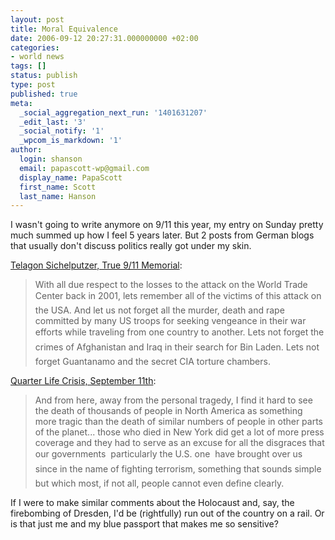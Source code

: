 ```yaml
---
layout: post
title: Moral Equivalence
date: 2006-09-12 20:27:31.000000000 +02:00
categories:
- world news
tags: []
status: publish
type: post
published: true
meta:
  _social_aggregation_next_run: '1401631207'
  _edit_last: '3'
  _social_notify: '1'
  _wpcom_is_markdown: '1'
author:
  login: shanson
  email: papascott-wp@gmail.com
  display_name: PapaScott
  first_name: Scott
  last_name: Hanson
---
```

<p>I wasn't going to write anymore on 9/11 this year, my entry on Sunday pretty much summed up how I feel 5 years later. But 2 posts from German blogs that usually don't discuss politics really got under my skin.</p>
<p><a href="http://www.sichelputzer.de/2006/09/11/true-911-memorial/">Telagon Sichelputzer, True 9/11 Memorial</a>:</p>
<blockquote><p>
  With all due respect to the losses to the attack on the World Trade Center back in 2001, lets remember all of the victims of this attack on the USA. And let us not forget all the murder, death and rape committed by many US troops for seeking vengeance in their war efforts while traveling from one country to another. Lets not forget the crimes of Afghanistan and Iraq in their search for Bin Laden. Lets not forget Guantanamo and the secret CIA torture chambers.
</p></blockquote>
<p><a href="http://earthlingsoft.net/ssp/blog/2006/09/september_11th">Quarter Life Crisis, September 11th</a>:</p>
<blockquote><p>
  And from here, away from the personal tragedy, I find it hard to see the death of thousands of people in North America as something more tragic than the death of similar numbers of people in other parts of the planet...  those who died in New York did get a lot of more press coverage and they had to serve as an excuse for all the disgraces that our governments  particularly the U.S. one  have brought over us since in the name of fighting terrorism, something that sounds simple but which most, if not all, people cannot even define clearly.
</p></blockquote>
<p>If I were to make similar comments about the Holocaust and, say, the firebombing of Dresden, I'd be (rightfully) run out of the country on a rail. Or is that just me and my blue passport that makes me so sensitive?</p>
